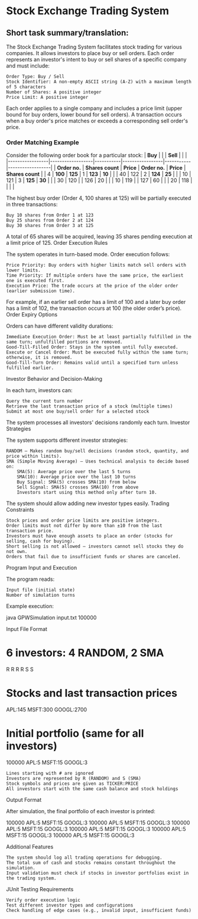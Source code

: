 # Stock Exchange Trading System

## Short task summary/translation:

The Stock Exchange Trading System facilitates stock trading for various companies. It allows investors to place buy or sell orders. Each order represents an investor's intent to buy or sell shares of a specific company and must include:

    Order Type: Buy / Sell
    Stock Identifier: A non-empty ASCII string (A-Z) with a maximum length of 5 characters
    Number of Shares: A positive integer
    Price Limit: A positive integer

Each order applies to a single company and includes a price limit (upper bound for buy orders, lower bound for sell orders). A transaction occurs when a buy order's price matches or exceeds a corresponding sell order's price.
### Order Matching Example

Consider the following order book for a particular stock:
| **Buy**         |                  |           | **Sell**        |           |                  |
|-----------------|------------------|-----------|-----------------|-----------|------------------|
| **Order no.**   | **Shares count** | **Price** | **Order no.**   | **Price** | **Shares count** |
| 4               | **100**          | **125**   | 1               | **123**   | **10**           |
|                 |  40              | 122       | 2               | **124**   | **25**           |
|                 |  10              | 121       | 3               | **125**   | **30**           |
|                 |  30              | 120       |                 | 126       | 20               |
|                 |  10              | 119       |                 | 127       | 60               |
|                 |  20              | 118       |                 |           |                  |

The highest buy order (Order 4, 100 shares at 125) will be partially executed in three transactions:

    Buy 10 shares from Order 1 at 123
    Buy 25 shares from Order 2 at 124
    Buy 30 shares from Order 3 at 125

A total of 65 shares will be acquired, leaving 35 shares pending execution at a limit price of 125.
Order Execution Rules

The system operates in turn-based mode. Order execution follows:

    Price Priority: Buy orders with higher limits match sell orders with lower limits.
    Time Priority: If multiple orders have the same price, the earliest one is executed first.
    Execution Price: The trade occurs at the price of the older order (earlier submission time).

For example, if an earlier sell order has a limit of 100 and a later buy order has a limit of 102, the transaction occurs at 100 (the older order’s price).
Order Expiry Options

Orders can have different validity durations:

    Immediate Execution Order: Must be at least partially fulfilled in the same turn; unfulfilled portions are removed.
    Good-Till-Filled Order: Stays in the system until fully executed.
    Execute or Cancel Order: Must be executed fully within the same turn; otherwise, it is removed.
    Good-Till-Turn Order: Remains valid until a specified turn unless fulfilled earlier.

Investor Behavior and Decision-Making

In each turn, investors can:

    Query the current turn number
    Retrieve the last transaction price of a stock (multiple times)
    Submit at most one buy/sell order for a selected stock

The system processes all investors' decisions randomly each turn.
Investor Strategies

The system supports different investor strategies:

    RANDOM – Makes random buy/sell decisions (random stock, quantity, and price within limits).
    SMA (Simple Moving Average) – Uses technical analysis to decide based on:
        SMA(5): Average price over the last 5 turns
        SMA(10): Average price over the last 10 turns
        Buy Signal: SMA(5) crosses SMA(10) from below
        Sell Signal: SMA(5) crosses SMA(10) from above
        Investors start using this method only after turn 10.

The system should allow adding new investor types easily.
Trading Constraints

    Stock prices and order price limits are positive integers.
    Order limits must not differ by more than ±10 from the last transaction price.
    Investors must have enough assets to place an order (stocks for selling, cash for buying).
    Short selling is not allowed – investors cannot sell stocks they do not own.
    Orders that fail due to insufficient funds or shares are canceled.

Program Input and Execution

The program reads:

    Input file (initial state)
    Number of simulation turns

Example execution:

java GPWSimulation input.txt 100000

Input File Format

# 6 investors: 4 RANDOM, 2 SMA
R R R R S S

# Stocks and last transaction prices
APL:145 MSFT:300 GOOGL:2700

# Initial portfolio (same for all investors)
100000 APL:5 MSFT:15 GOOGL:3

    Lines starting with # are ignored
    Investors are represented by R (RANDOM) and S (SMA)
    Stock symbols and prices are given as TICKER:PRICE
    All investors start with the same cash balance and stock holdings

Output Format

After simulation, the final portfolio of each investor is printed:

100000 APL:5 MSFT:15 GOOGL:3
100000 APL:5 MSFT:15 GOOGL:3
100000 APL:5 MSFT:15 GOOGL:3
100000 APL:5 MSFT:15 GOOGL:3
100000 APL:5 MSFT:15 GOOGL:3
100000 APL:5 MSFT:15 GOOGL:3

Additional Features

    The system should log all trading operations for debugging.
    The total sum of cash and stocks remains constant throughout the simulation.
    Input validation must check if stocks in investor portfolios exist in the trading system.

JUnit Testing Requirements

    Verify order execution logic
    Test different investor types and configurations
    Check handling of edge cases (e.g., invalid input, insufficient funds)
